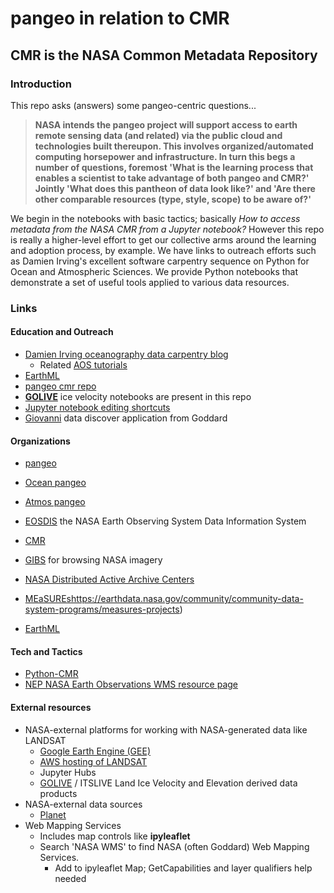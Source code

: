 # pangeo in relation to CMR

## CMR is the NASA **Common Metadata Repository**

### Introduction

This repo asks (answers) some pangeo-centric questions... 


> **NASA intends the pangeo project will support access to earth remote sensing data (and related)
via the public cloud and technologies built thereupon. This involves organized/automated 
computing horsepower and infrastructure. In turn this begs a number of questions, foremost
'What is the learning process that enables a scientist to take advantage of both pangeo and CMR?' 
Jointly 'What does this pantheon of data look like?' and 'Are there other comparable resources
(type, style, scope) to be aware of?'**


We begin in the notebooks with basic tactics; basically *How to access metadata from the NASA CMR from a Jupyter notebook?*
However this repo is really a higher-level effort to get our collective arms around the learning and adoption process, by example.
We have links to outreach efforts such as Damien Irving's excellent software carpentry sequence on Python for Ocean and
Atmospheric Sciences. We provide Python notebooks that demonstrate a set of useful tools applied to various data resources. 



### Links

#### Education and Outreach 


* [Damien Irving oceanography data carpentry blog](https://datacarpentry.org/blog/2018/09/atmos-ocean-launch)
  * Related [AOS tutorials](https://carpentrieslab.github.io/python-aos-lesson/)
* [EarthML](http://earthml.pyviz.org/index.html)
* [pangeo cmr repo](https://github.com/pangeo-data/cmr)
* [**GOLIVE**](https://nsidc.org/data/NSIDC-0710) ice velocity notebooks are present in this repo
* [Jupyter notebook editing shortcuts](https://www.dataquest.io/blog/jupyter-notebook-tips-tricks-shortcuts/)
* [Giovanni](http://giovanni.gsfc.nasa.gov/giovanni/) data discover application from Goddard



#### Organizations


* [pangeo](https://pangeo.io/)
* [Ocean pangeo](https://github.com/raphaeldussin/example.pangeo.io-deploy)
* [Atmos pangeo](https://github.com/pangeo-data/atmos.pangeo.io-deploy)


* [EOSDIS](https://earthdata.nasa.gov/about) the NASA Earth Observing System Data Information System
* [CMR](https://earthdata.nasa.gov/about/science-system-description/eosdis-components/common-metadata-repository)
* [GIBS](https://pypi.python.org/pypi/python-cmr/0.3.1) for browsing NASA imagery
* [NASA Distributed Active Archive Centers](https://nssdc.gsfc.nasa.gov/earth/daacs.html)
* [MEaSUREs]()https://earthdata.nasa.gov/community/community-data-system-programs/measures-projects)
* [EarthML](http://earthml.pyviz.org/index.html)


#### Tech and Tactics


* [Python-CMR](https://pypi.python.org/pypi/python-cmr/0.3.1)
* [NEP NASA Earth Observations WMS resource page](https://neo.sci.gsfc.nasa.gov/about/wms.php)


#### External resources


* NASA-external platforms for working with NASA-generated data like LANDSAT 
  * [Google Earth Engine (GEE)](https://earthengine.google.com)
  * [AWS hosting of LANDSAT](https://registry.opendata.aws/landsat-8/) 
  * Jupyter Hubs
  * [GOLIVE](https://nsidc.org/data/NSIDC-0710) / ITSLIVE Land Ice Velocity and Elevation derived data products
* NASA-external data sources
  * [Planet](https://www.planet.com)
* Web Mapping Services
  * Includes map controls like **ipyleaflet**
  * Search 'NASA WMS' to find NASA (often Goddard) Web Mapping Services. 
    * Add to ipyleaflet Map; GetCapabilities and layer qualifiers help needed


